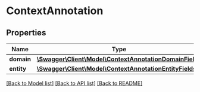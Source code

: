 # ContextAnnotation

## Properties
Name | Type | Description | Notes
------------ | ------------- | ------------- | -------------
**domain** | [**\Swagger\Client\Model\ContextAnnotationDomainFields**](ContextAnnotationDomainFields.md) |  | 
**entity** | [**\Swagger\Client\Model\ContextAnnotationEntityFields**](ContextAnnotationEntityFields.md) |  | 

[[Back to Model list]](../../README.md#documentation-for-models) [[Back to API list]](../../README.md#documentation-for-api-endpoints) [[Back to README]](../../README.md)

